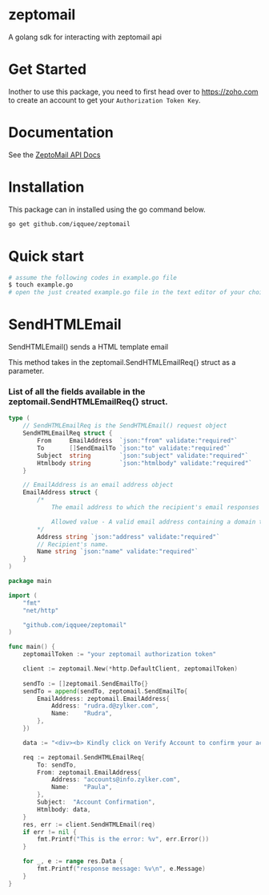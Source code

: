 # zeptomail
A golang sdk for interacting with zeptomail api 

# Get Started
Inother to use this package, you need to first head over to https://zoho.com to create an account to get your `Authorization Token Key`.
# Documentation
See the [ZeptoMail API Docs](https://www.zoho.com/zeptomail/help/introduction.html)

# Installation
This package can in installed using the go command below.
```sh
go get github.com/iqquee/zeptomail
```
# Quick start
```sh
# assume the following codes in example.go file
$ touch example.go
# open the just created example.go file in the text editor of your choice
```

# SendHTMLEmail
SendHTMLEmail() sends a HTML template email

This method takes in the zeptomail.SendHTMLEmailReq{} struct as a parameter.
### List of all the fields available in the zeptomail.SendHTMLEmailReq{} struct.
```go
type ( 
    // SendHTMLEmailReq is the SendHTMLEmail() request object
    SendHTMLEmailReq struct {
		From     EmailAddress  `json:"from" validate:"required"`
		To       []SendEmailTo `json:"to" validate:"required"`
		Subject  string        `json:"subject" validate:"required"`
		Htmlbody string        `json:"htmlbody" validate:"required"`
	}

    // EmailAddress is an email address object
    EmailAddress struct {
		/*
			The email address to which the recipient's email responses will be addressed.

			Allowed value - A valid email address containing a domain that is verified in your Mail Agent.
		*/
		Address string `json:"address" validate:"required"`
		// Recipient's name.
		Name string `json:"name" validate:"required"`
	}
)
```

```go
package main

import (
	"fmt"
	"net/http"

	"github.com/iqquee/zeptomail"
)

func main() {
	zeptomailToken := "your zeptomail authorization token"

	client := zeptomail.New(*http.DefaultClient, zeptomailToken)
	
    sendTo := []zeptomail.SendEmailTo{}
	sendTo = append(sendTo, zeptomail.SendEmailTo{
		EmailAddress: zeptomail.EmailAddress{
			Address: "rudra.d@zylker.com",
			Name:    "Rudra",
		},
	})

	data := "<div><b> Kindly click on Verify Account to confirm your account </b></div>"

	req := zeptomail.SendHTMLEmailReq{
		To: sendTo,
		From: zeptomail.EmailAddress{
			Address: "accounts@info.zylker.com",
			Name:    "Paula",
		},
		Subject:  "Account Confirmation",
		Htmlbody: data,
	}
	res, err := client.SendHTMLEmail(req)
	if err != nil {
		fmt.Printf("This is the error: %v", err.Error())
	}

	for _, e := range res.Data {
		fmt.Printf("response message: %v\n", e.Message)
	}
}
```
